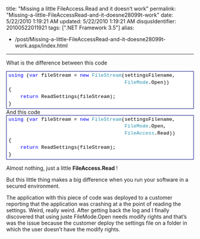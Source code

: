 title: "Missing a little FileAccess.Read and it doesn’t work"
permalink: "Missing-a-little-FileAccessRead-and-it-doesne28099t-work"
date: 5/22/2010 1:19:21 AM
updated: 5/22/2010 1:19:21 AM
disqusIdentifier: 20100522011921
tags: [".NET Framework 3.5"]
alias:
 - /post/Missing-a-little-FileAccessRead-and-it-doesne28099t-work.aspx/index.html
---
What is the difference between this code

<div style="line-height:135%; padding-bottom: 0px; margin: 0px; padding-left: 0px; padding-right: 0px; display: inline; float: none; padding-top: 0px" id="scid:9ce6104f-a9aa-4a17-a79f-3a39532ebf7c:4f938988-5f57-401f-aa50-3fabd8f1c6ed" class="wlWriterEditableSmartContent"> <div style="border: #000080 1px solid; color: #000; font-family: 'Courier New', Courier, Monospace; font-size: 10pt"> <div style="background-color: #ffffff; overflow: auto; padding: 2px 5px; white-space: nowrap"><span style="color:#0000ff">using</span> (<span style="color:#0000ff">var</span> fileStream = <span style="color:#0000ff">new</span> <span style="color:#2b91af">FileStream</span>(settingsFilename,<br> &nbsp;&nbsp;&nbsp;&nbsp;&nbsp;&nbsp;&nbsp;&nbsp;&nbsp;&nbsp;&nbsp;&nbsp;&nbsp;&nbsp;&nbsp;&nbsp;&nbsp;&nbsp;&nbsp;&nbsp;&nbsp;&nbsp;&nbsp;&nbsp;&nbsp;&nbsp;&nbsp;&nbsp;&nbsp;&nbsp;&nbsp;&nbsp;&nbsp;&nbsp;&nbsp;&nbsp;&nbsp;&nbsp;&nbsp;<span style="color:#2b91af">FileMode</span>.Open))<br> {<br> &nbsp;&nbsp;&nbsp;&nbsp;<span style="color:#0000ff">return</span> ReadSettings(fileStream);<br> }</div> </div> </div>
And this code

<div style="line-height:135%; padding-bottom: 0px; margin: 0px; padding-left: 0px; padding-right: 0px; display: inline; float: none; padding-top: 0px" id="scid:9ce6104f-a9aa-4a17-a79f-3a39532ebf7c:d23edba0-0809-4467-80de-7e73647d4a04" class="wlWriterEditableSmartContent"> <div style="border: #000080 1px solid; color: #000; font-family: 'Courier New', Courier, Monospace; font-size: 10pt"> <div style="background-color: #ffffff; overflow: auto; padding: 2px 5px; white-space: nowrap"><span style="color:#0000ff">using</span> (<span style="color:#0000ff">var</span> fileStream = <span style="color:#0000ff">new</span> <span style="color:#2b91af">FileStream</span>(settingsFilename,<br> &nbsp;&nbsp;&nbsp;&nbsp;&nbsp;&nbsp;&nbsp;&nbsp;&nbsp;&nbsp;&nbsp;&nbsp;&nbsp;&nbsp;&nbsp;&nbsp;&nbsp;&nbsp;&nbsp;&nbsp;&nbsp;&nbsp;&nbsp;&nbsp;&nbsp;&nbsp;&nbsp;&nbsp;&nbsp;&nbsp;&nbsp;&nbsp;&nbsp;&nbsp;&nbsp;&nbsp;&nbsp;&nbsp;&nbsp;<span style="color:#2b91af">FileMode</span>.Open,<br> &nbsp;&nbsp;&nbsp;&nbsp;&nbsp;&nbsp;&nbsp;&nbsp;&nbsp;&nbsp;&nbsp;&nbsp;&nbsp;&nbsp;&nbsp;&nbsp;&nbsp;&nbsp;&nbsp;&nbsp;&nbsp;&nbsp;&nbsp;&nbsp;&nbsp;&nbsp;&nbsp;&nbsp;&nbsp;&nbsp;&nbsp;&nbsp;&nbsp;&nbsp;&nbsp;&nbsp;&nbsp;&nbsp;&nbsp;<span style="color:#2b91af">FileAccess</span>.Read))<br> {<br> &nbsp;&nbsp;&nbsp;&nbsp;<span style="color:#0000ff">return</span> ReadSettings(fileStream);<br> }</div> </div> </div>  

Almost nothing, just a little **FileAccess.Read** !

But this little thing makes a big difference when you run your software in a secured environment.

The application with this piece of code was deployed to a customer reporting that the application was crashing at a the point of reading the settings. Weird, really weird. After getting back the log and I finally discovered that using juste FileMode.Open needs modify rights and that’s was the issue because the customer deploy the settings file on a folder in which the user doesn’t have the modify rights.
